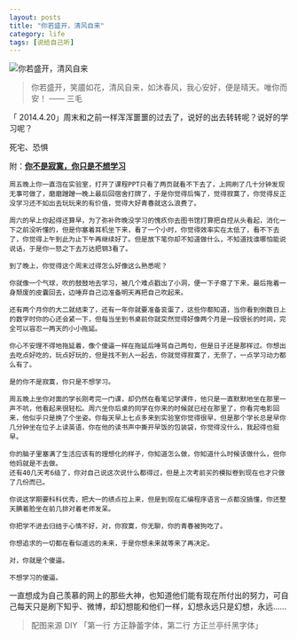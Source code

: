 ```yaml
---
layout: posts
title: "你若盛开，清风自来"
category: life
tags: [说给自己听]
---
```


![你若盛开，清风自来](//white-poplar.shankun.top/posts/img/heart.jpg)

>你若盛开，笑靥如花，清风自来，如沐春风，我心安好，便是晴天。唯你而安！ —— 三毛
<!--break-->
「 2014.4.20」周末和之前一样浑浑噩噩的过去了，说好的出去转转呢？说好的学习呢？

死宅、恐惧

附：**[你不是寂寞，你只是不想学习](http://blog.renren.com/share/487910812/15742028314)**
	
	周五晚上你一直泡在实验室，打开了课程PPT只看了两页就看不下去了，上网刷了几十分钟发现无事可做了，磨磨蹭蹭一晚上最后回宿舍打牌了，于是你觉得后悔了，觉得寂寞了，你觉得反正没学习还不如出去玩玩来的有价值，觉得大好青春就这么浪费了。
	
	周六的早上你起得还算早，为了弥补昨晚没学习的愧疚你去图书馆打算把自控从头看起，消化一下之前没听懂的，但是你塞着耳机坐下来，看了一个小时，你觉得效率实在太低了，看不下去了，你觉得上午到此为止下午再继续好了。但是放下笔你却不知道做什么，不知道找谁哪怕能说说话，于是你一怒之下去万达把钢3看了。
	
	到了晚上，你觉得这个周末过得怎么好像这么熟悉呢？
	
	你就像一个气球，吹的鼓鼓地去学习，被几个难点戳出了小洞，便一下子瘪了下来，最后拖着一身颓废的皮囊回去，边唾弃自己边准备明天再把自己吹起来。
	
	还有两个月你的大二就结束了，还有一年你就要准备衮蛋了，这些你都知道，当你看到倒数日上的数字时你的心还会紧一下，但每当坐到书桌前你就突然觉得好像两个月是一段很长的时间，完全可以容忍一两天的小小拖延。
	
	你心不安理不得地拖延着，像个傻逼一样在拖延后唾骂自己两句，但是日子还是那样过。你想出去吃点好吃的，玩点好玩的，但是找不到人一起去，你就觉得寂寞了，无奈了，一点学习动力都么有了。
	
	是的你不是寂寞，你只是不想学习。
	
	周五晚上坐你对面的学长刚考完一门课，却仍然在看笔记学课件，他只是一直默默地坐在那里一声不吭，他看起来很轻松。周六坐你后桌的同学在你来的时候就已经在那里了，你看完电影回来，他似乎只是换了个坐姿。你每天早上七点多来到实验室你觉得很早，但是那个学长总是早你几分钟坐在位子上读英语，你在他的读书声中撕开早饭的包装袋，你觉得没什么，我起得也挺早。
	
	你的脑子里塞满了生活应该有的理想化的样子，你知道怎么做，你知道什么时候该做什么，但你他妈就是不去做。
	还有40几天考6级了，你对自己说这次说什么都得过，但是上次考前买的模拟卷到现在也才只做了几份而已。
	
	你说这学期要科科优秀，把大一的绩点拉上来，但是到现在汇编程序语言一点都没搞懂，你还整天腆着脸坐在前几排对着老师发呆。
	
	你把学不进去归结于心情不好，对，你寂寞，你无聊，你的青春被狗吃了。
	
	你想追求的一切都在看似遥远的未来，于是你想未来就等来了再决定。
	
	对，你就是个傻逼。
	
	不想学习的傻逼。

一直想成为自己羡慕的网上的那些大神，也知道他们能有现在所付出的努力，可自己每天只是刷下知乎、微博，却幻想能和他们一样，幻想永远只是幻想，永远……

>配图来源 DIY 「第一行 方正静蕾字体，第二行 方正兰亭纤黑字体」